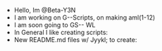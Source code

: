 -  Hello, Im @Beta-Y3N
-  I am working on G--Scripts, on making aml(1-12)
-  I am soon going to GS-- WL
-  In General I like creating scripts:
-  New README.md files w/ Jyykl; to create:
